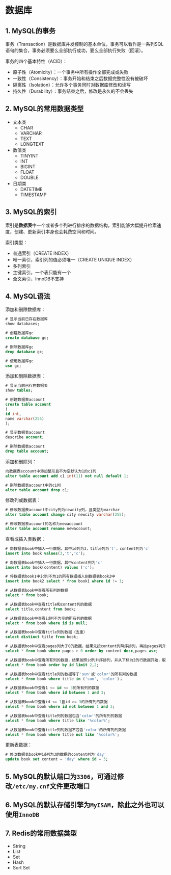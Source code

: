 # 数据库

## 1. MySQL的事务

事务（Transaction）是数据库并发控制的基本单位，事务可以看作是一系列SQL语句的集合，事务必须要么全部执行成功，要么全部执行失败（回滚）。

事务的四个基本特性（ACID）：

- 原子性（Atomicity）：一个事务中所有操作全部完成或失败
- 一致性（Consistency）：事务开始和结束之后数据完整性没有被破坏
- 隔离性（Isolation）：允许多个事务同时对数据库修改和读写
- 持久性（Durability）：事务结束之后，修改是永久的不会丢失

## 2. MySQL的常用数据类型

- 文本类
  - CHAR
  - VARCHAR
  - TEXT
  - LONGTEXT
- 数值类
  - TINYINT
  - INT
  - BIGINT
  - FLOAT
  - DOUBLE
- 日期类
  - DATETIME
  - TIMESTAMP

## 3. MySQL的索引

索引是**数据表**中一个或者多个列进行排序的数据结构，索引能够大幅提升检索速度，创建、更新索引本身也会耗费空间和时间。

索引类型：

- 普通索引（CREATE INDEX）
- 唯一索引，索引列的值必须唯一（CREATE UNIQUE INDEX）
- 多列索引
- 主键索引，一个表只能有一个
- 全文索引，InnoDB不支持

## 4. MySQL语法

添加和删除数据库：

```SQL
# 显示当前已存在数据库
show databases;

# 创建数据库gc
create database gc;

# 删除数据库gc
drop database gc;

# 使用数据库gc
use gc;
```

添加和删除数据表：

```SQL
# 显示当前已存在数据表
show tables;

# 创建数据表account
create table account
(
id int,
name varchar(255)
);

# 显示数据表account
describe account;

# 删除数据表account
drop table account;
```

添加和删除列：

```SQL
向数据表account中添加整形且不为空默认为1的c1列
alter table account add c1 int(11) not null default 1;

# 删除数据表account中的c1列
alter table account drop c1;
```

修改列或数据表：

```SQL
# 修改数据表account中city列为newcity列，且类型为varchar
alter table account change city newcity varchar(255);

# 修改数据表account的名称为newaccount
alter table account rename newaccount;
```

查看或插入表数据：

```SQL
# 向数据表book中插入一行数据，其中id列为3，title列为't'，content列为'c'
insert into book values(3,'t','c');

# 向数据表book中插入一行数据，其中content列为'c'
insert into book(content) values ('c');

# 将数据表book1中id列不为1的所有数据插入到数据表book2中
insert into book2 select * from book1 where id != 1;

# 从数据表book中查看所有列的数据
select * from book;

# 从数据表book中查看title和content列的数据
select title,content from book;

# 从数据表book中查看id列不为空的所有列的数据
select * from book where id is null;

# 从数据表book中查看title列的数据（去重）
select distinct title from book;

# 从数据表book中查看pages列大于0的数据，结果先按content列降序排列，再按pages列升序排列
select * from book where pages > 0 order by content desc,pages asc;

# 从数据表book中查看所有列的数据，结果按照id列升序排列，并从下标为2的行数据开始，取2行
select * from book order by id limit 2,2;

# 从数据表book中查看title列的数据等于'sun'或'color'的所有列的数据
select * from book where title in ('sun', 'color')；

# 从数据表book中查看1 <= id <= 3的所有列的数据
select * from book where id between 1 and 3;

# 从数据表book中查看id <= 1且id >= 3的所有列的数据
select * from book where id not between 1 and 3;

# 从数据表book中查看title列的数据包含'color'的所有列的数据
select * from book where title like '%color%';

# 从数据表book中查看title列的数据不包含'color'的所有列的数据
select * from book where title not like '%color%';
```

更新表数据：

```SQL
# 修改数据表book中id列为3的数据的content列为'day'
update book set content = 'day' where id = 3;
```

## 5. MySQL的默认端口为`3306`，可通过修改`/etc/my.cnf`文件更改端口

## 6. MySQL的默认存储引擎为`MyISAM`，除此之外也可以使用`InnoDB`

## 7. Redis的常用数据类型

- String
- List
- Set
- Hash
- Sort Set
